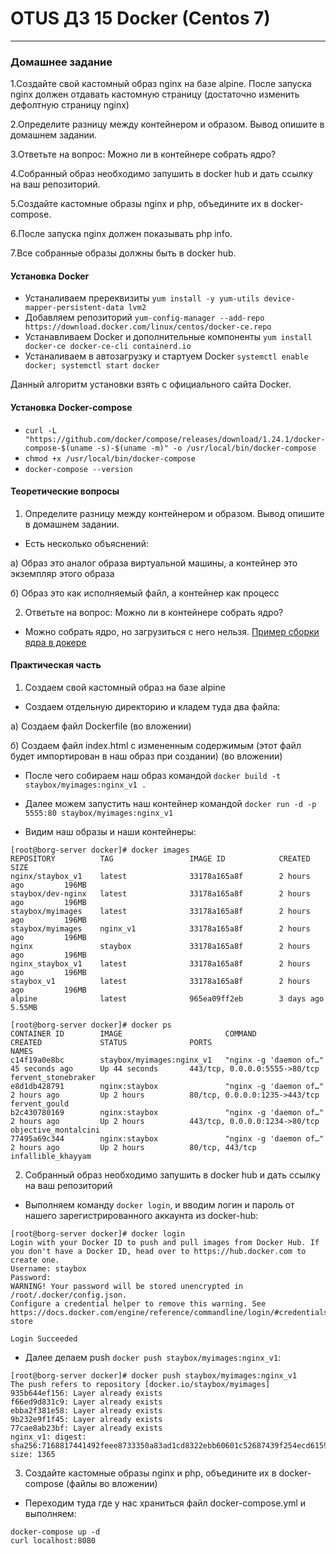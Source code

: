 # OTUS ДЗ 15 Docker  (Centos 7)
-----------------------------------------------------------------------
### Домашнее задание

1.Создайте свой кастомный образ nginx на базе alpine. После запуска nginx должен отдавать кастомную страницу (достаточно изменить дефолтную страницу nginx)

2.Определите разницу между контейнером и образом. Вывод опишите в домашнем задании.

3.Ответьте на вопрос: Можно ли в контейнере собрать ядро?

4.Собранный образ необходимо запушить в docker hub и дать ссылку на ваш репозиторий.

5.Создайте кастомные образы nginx и php, объедините их в docker-compose.

6.После запуска nginx должен показывать php info.

7.Все собранные образы должны быть в docker hub.

#### Установка Docker

- Устаналиваем пререквизиты ```yum install -y yum-utils device-mapper-persistent-data lvm2```
- Добавляем репозиторий ```yum-config-manager --add-repo https://download.docker.com/linux/centos/docker-ce.repo```
- Устанавливаем Docker и дополнительные компоненты ```yum install docker-ce docker-ce-cli containerd.io```
- Устаналиваем в автозагрузку и стартуем Docker ```systemctl enable docker; systemctl start docker```

Данный алгоритм установки взять с официального сайта Docker.

#### Установка Docker-compose

- ```curl -L "https://github.com/docker/compose/releases/download/1.24.1/docker-compose-$(uname -s)-$(uname -m)" -o /usr/local/bin/docker-compose```
- ```chmod +x /usr/local/bin/docker-compose```
- ```docker-compose --version```

#### Теоретические вопросы

1. Определите разницу между контейнером и образом. Вывод опишите в домашнем задании.

- Есть несколько объяснений:

а) Образ это аналог образа виртуальной машины, а контейнер это экземпляр этого образа

б) Образ это как исполняемый файл, а контейнер как процесс 

2. Ответьте на вопрос: Можно ли в контейнере собрать ядро?
- Можно собрать ядро, но загрузиться с него нельзя. [Пример сборки ядра в докере]


#### Практическая часть

1. Создаем свой кастомный образ на базе alpine

- Создаем отдельную директорию и кладем туда два файла:

а) Создаем файл Dockerfile (во вложении)

б) Создаем файл index.html с измененным содержимым (этот файл будет импортирован в наш образ при создании) (во вложении)

- После чего собираем наш образ командой ```docker build -t staybox/myimages:nginx_v1 .```

- Далее можем запустить наш контейнер командой ```docker run -d -p 5555:80 staybox/myimages:nginx_v1```

- Видим наш образы и наши контейнеры:
```
[root@borg-server docker]# docker images
REPOSITORY          TAG                 IMAGE ID            CREATED             SIZE
nginx/staybox_v1    latest              33178a165a8f        2 hours ago         196MB
staybox/dev-nginx   latest              33178a165a8f        2 hours ago         196MB
staybox/myimages    latest              33178a165a8f        2 hours ago         196MB
staybox/myimages    nginx_v1            33178a165a8f        2 hours ago         196MB
nginx               staybox             33178a165a8f        2 hours ago         196MB
nginx_staybox_v1    latest              33178a165a8f        2 hours ago         196MB
staybox_v1          latest              33178a165a8f        2 hours ago         196MB
alpine              latest              965ea09ff2eb        3 days ago          5.55MB
```
```
[root@borg-server docker]# docker ps
CONTAINER ID        IMAGE                       COMMAND                  CREATED             STATUS              PORTS                           NAMES
c14f19a0e8bc        staybox/myimages:nginx_v1   "nginx -g 'daemon of…"   45 seconds ago      Up 44 seconds       443/tcp, 0.0.0.0:5555->80/tcp   fervent_stonebraker
e8d1db428791        nginx:staybox               "nginx -g 'daemon of…"   2 hours ago         Up 2 hours          80/tcp, 0.0.0.0:1235->443/tcp   fervent_gould
b2c430780169        nginx:staybox               "nginx -g 'daemon of…"   2 hours ago         Up 2 hours          443/tcp, 0.0.0.0:1234->80/tcp   objective_montalcini
77495a69c344        nginx:staybox               "nginx -g 'daemon of…"   2 hours ago         Up 2 hours          80/tcp, 443/tcp                 infallible_khayyam
```

2. Собранный образ необходимо запушить в docker hub и дать ссылку на ваш репозиторий

- Выполняем команду ```docker login```, и вводим логин и пароль от нашего зарегистрированного аккаунта из docker-hub:
```
[root@borg-server docker]# docker login
Login with your Docker ID to push and pull images from Docker Hub. If you don't have a Docker ID, head over to https://hub.docker.com to create one.
Username: staybox
Password: 
WARNING! Your password will be stored unencrypted in /root/.docker/config.json.
Configure a credential helper to remove this warning. See
https://docs.docker.com/engine/reference/commandline/login/#credentials-store

Login Succeeded
```
- Далее делаем push ```docker push staybox/myimages:nginx_v1```:
```
[root@borg-server docker]# docker push staybox/myimages:nginx_v1
The push refers to repository [docker.io/staybox/myimages]
935b644ef156: Layer already exists 
f66ed9d831c9: Layer already exists 
ebba2f381e58: Layer already exists 
9b232e9f1f45: Layer already exists 
77cae8ab23bf: Layer already exists 
nginx_v1: digest: sha256:7168817441492feee8733350a83ad1cd8322ebb60601c52687439f254ecd6159 size: 1365
```

3. Создайте кастомные образы nginx и php, объедините их в docker-compose (файлы во вложении)

- Переходим туда где у нас храниться файл docker-compose.yml и выполняем:
```
docker-compose up -d
curl localhost:8080
```


[Пример сборки ядра в докере]:https://github.com/moul/docker-kernel-builder